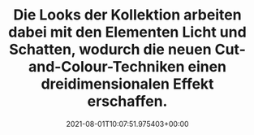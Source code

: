 ---
date: '2021-08-01T10:07:51.975403+00:00'
found_at: '2014-12-24'
found_url: http://www.sassoon-salon.de/muenchen/
title: Die Looks der Kollektion arbeiten dabei mit den Elementen Licht und Schatten,
  wodurch die neuen Cut-and-Colour-Techniken einen dreidimensionalen Effekt erschaffen.
---